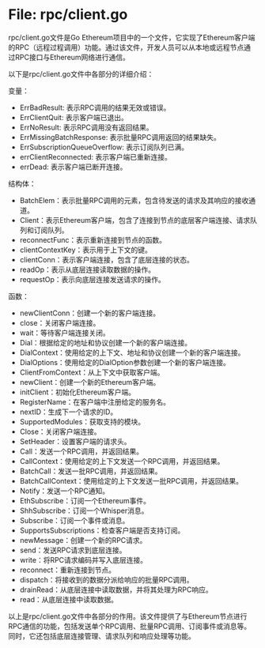 # File: rpc/client.go

rpc/client.go文件是Go Ethereum项目中的一个文件，它实现了Ethereum客户端的RPC（远程过程调用）功能。通过该文件，开发人员可以从本地或远程节点通过RPC接口与Ethereum网络进行通信。

以下是rpc/client.go文件中各部分的详细介绍：

变量：
- ErrBadResult: 表示RPC调用的结果无效或错误。
- ErrClientQuit: 表示客户端已退出。
- ErrNoResult: 表示RPC调用没有返回结果。
- ErrMissingBatchResponse: 表示批量RPC调用返回的结果缺失。
- ErrSubscriptionQueueOverflow: 表示订阅队列已满。
- errClientReconnected: 表示客户端已重新连接。
- errDead: 表示客户端已断开连接。

结构体：
- BatchElem：表示批量RPC调用的元素，包含待发送的请求及其响应的接收通道。
- Client：表示Ethereum客户端，包含了连接到节点的底层客户端连接、请求队列和订阅队列。
- reconnectFunc：表示重新连接到节点的函数。
- clientContextKey：表示用于上下文的键。
- clientConn：表示客户端连接，包含了底层连接的状态。
- readOp：表示从底层连接读取数据的操作。
- requestOp：表示向底层连接发送请求的操作。

函数：
- newClientConn：创建一个新的客户端连接。
- close：关闭客户端连接。
- wait：等待客户端连接关闭。
- Dial：根据给定的地址和协议创建一个新的客户端连接。
- DialContext：使用给定的上下文、地址和协议创建一个新的客户端连接。
- DialOptions：使用给定的DialOption参数创建一个新的客户端连接。
- ClientFromContext：从上下文中获取客户端。
- newClient：创建一个新的Ethereum客户端。
- initClient：初始化Ethereum客户端。
- RegisterName：在客户端中注册给定的服务名。
- nextID：生成下一个请求的ID。
- SupportedModules：获取支持的模块。
- Close：关闭客户端连接。
- SetHeader：设置客户端的请求头。
- Call：发送一个RPC调用，并返回结果。
- CallContext：使用给定的上下文发送一个RPC调用，并返回结果。
- BatchCall：发送一批RPC调用，并返回结果。
- BatchCallContext：使用给定的上下文发送一批RPC调用，并返回结果。
- Notify：发送一个RPC通知。
- EthSubscribe：订阅一个Ethereum事件。
- ShhSubscribe：订阅一个Whisper消息。
- Subscribe：订阅一个事件或消息。
- SupportsSubscriptions：检查客户端是否支持订阅。
- newMessage：创建一个新的RPC请求。
- send：发送RPC请求到底层连接。
- write：将RPC请求编码并写入底层连接。
- reconnect：重新连接到节点。
- dispatch：将接收到的数据分派给响应的批量RPC调用。
- drainRead：从底层连接中读取数据，并将其处理为RPC响应。
- read：从底层连接中读取数据。

以上是rpc/client.go文件中各部分的作用。该文件提供了与Ethereum节点进行RPC通信的功能，包括发送单个RPC调用、批量RPC调用、订阅事件或消息等。同时，它还包括底层连接管理、请求队列和响应处理等功能。

